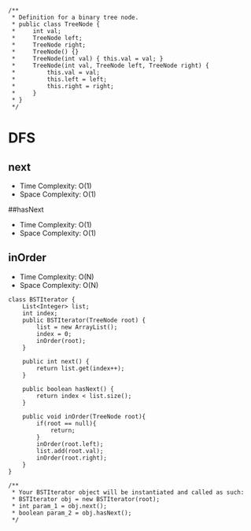 ```
/**
 * Definition for a binary tree node.
 * public class TreeNode {
 *     int val;
 *     TreeNode left;
 *     TreeNode right;
 *     TreeNode() {}
 *     TreeNode(int val) { this.val = val; }
 *     TreeNode(int val, TreeNode left, TreeNode right) {
 *         this.val = val;
 *         this.left = left;
 *         this.right = right;
 *     }
 * }
 */
```
# DFS
## next
* Time Complexity: O(1)
* Space Complexity: O(1)

##hasNext
* Time Complexity: O(1)
* Space Complexity: O(1)

## inOrder
* Time Complexity: O(N)
* Space Complexity: O(N)

```
class BSTIterator {
    List<Integer> list;
    int index;
    public BSTIterator(TreeNode root) {
        list = new ArrayList();
        index = 0;
        inOrder(root);
    }
    
    public int next() {
        return list.get(index++);
    }
    
    public boolean hasNext() {
        return index < list.size();
    }
    
    public void inOrder(TreeNode root){
        if(root == null){
            return;
        }
        inOrder(root.left);
        list.add(root.val);
        inOrder(root.right);
    }
}
```
```
/**
 * Your BSTIterator object will be instantiated and called as such:
 * BSTIterator obj = new BSTIterator(root);
 * int param_1 = obj.next();
 * boolean param_2 = obj.hasNext();
 */
```